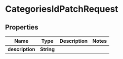 

# CategoriesIdPatchRequest


## Properties

| Name | Type | Description | Notes |
|------------ | ------------- | ------------- | -------------|
|**description** | **String** |  |  |




